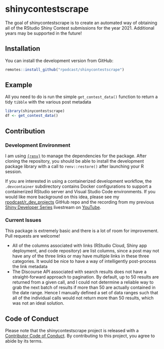 
# shinycontestscrape

<!-- badges: start -->
<!-- badges: end -->

The goal of shinycontestscrape is to create an automated way of obtaining  all of the RStudio Shiny Contest submissions for the year 2021. Additional years may be supported in the future!


## Installation

You can install the development version from GitHub:

``` r
remotes::install_github("rpodcast/shinycontestscrape")
```

## Example

All you need to do is run the simple `get_contest_data()` function to return a tidy `tibble` with the various post metadata

``` r
library(shinycontestscrape)
df <- get_contest_data()
```

## Contribution

### Development Environment

I am using [`{renv}`](https://rstudio.github.io/renv/) to manage the dependencies for the package. After cloning the repository, you should be able to install the development package library with a call to `renv::restore()` after launching your R session.

If you are interested in using a containerized development workflow, the `.devcontainer` subdirectory contains Docker configurations to support a containerized RStudio server and Visual Studio Code environments. If you would like more background on this idea, please see my [rpodcast/r_dev_projects](https://github.com/rpodcast/r_dev_projects) GitHub repo and the recording from my previous [Shiny Developer Series](https://shinydevseries.com) livestream on [YouTube](https://www.youtube.com/watch?v=4wRiPG9LM3o).

### Current Issues

This package is extremely basic and there is a lot of room for improvement. Pull requests are welcome!

* All of the columns associated with links (RStudio Cloud, Shiny app deployment, and code repository) are list columns, since a post may not have any of the three links or may have multiple links in these three categories. It would be nice to have a way of intelligently post-process the link metadata
* The Discourse API associated with search results does not have a straight-forward approach to pagination. By default, up to 50 results are returned from a given call, and I could not determine a reliable way to grab the next batch of results if more than 50 are actually contained in the date range. Hence I manually defined a set of data ranges such that all of the individual calls would not return more than 50 results, which was not an ideal solution.

## Code of Conduct
  
Please note that the shinycontestscrape project is released with a [Contributor Code of Conduct](https://contributor-covenant.org/version/2/0/CODE_OF_CONDUCT.html). By contributing to this project, you agree to abide by its terms.
